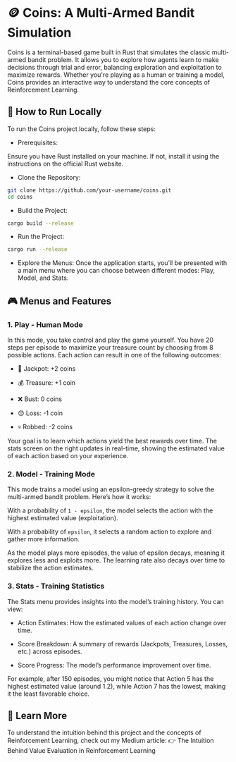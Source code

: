 # 🪙 **Coins: A Multi-Armed Bandit Simulation**

Coins is a terminal-based game built in Rust that simulates the classic multi-armed bandit problem. It allows you to explore how agents learn to make decisions through trial and error, balancing exploration and exploitation to maximize rewards. Whether you're playing as a human or training a model, Coins provides an interactive way to understand the core concepts of Reinforcement Learning.

## 🚀 How to Run Locally

To run the Coins project locally, follow these steps:

- Prerequisites:

Ensure you have Rust installed on your machine. If not, install it using the instructions on the official Rust website.

- Clone the Repository:

```bash
git clone https://github.com/your-username/coins.git
cd coins
```

- Build the Project:

```bash
cargo build --release
```

- Run the Project:

```bash
cargo run --release
```

- Explore the Menus:
  Once the application starts, you’ll be presented with a main menu where you can choose between different modes: Play, Model, and Stats.

## 🎮 Menus and Features

### 1. Play - Human Mode

In this mode, you take control and play the game yourself. You have 20 steps per episode to maximize your treasure count by choosing from 8 possible actions. Each action can result in one of the following outcomes:

- 🎰 Jackpot: +2 coins

- 💰 Treasure: +1 coin

- ❌ Bust: 0 coins

- 😞 Loss: -1 coin

- 💀 Robbed: -2 coins

Your goal is to learn which actions yield the best rewards over time. The stats screen on the right updates in real-time, showing the estimated value of each action based on your experience.

### 2. Model - Training Mode

This mode trains a model using an epsilon-greedy strategy to solve the multi-armed bandit problem. Here’s how it works:

With a probability of `1 - epsilon`, the model selects the action with the highest estimated value (exploitation).

With a probability of `epsilon`, it selects a random action to explore and gather more information.

As the model plays more episodes, the value of epsilon decays, meaning it explores less and exploits more. The learning rate also decays over time to stabilize the action estimates.

### 3. Stats - Training Statistics

The Stats menu provides insights into the model’s training history. You can view:

- Action Estimates: How the estimated values of each action change over time.

- Score Breakdown: A summary of rewards (Jackpots, Treasures, Losses, etc.) across episodes.

- Score Progress: The model’s performance improvement over time.

For example, after 150 episodes, you might notice that Action 5 has the highest estimated value (around 1.2), while Action 7 has the lowest, making it the least favorable choice.

## 📖 Learn More

To understand the intuition behind this project and the concepts of Reinforcement Learning, check out my Medium article:
👉 The Intuition Behind Value Evaluation in Reinforcement Learning
